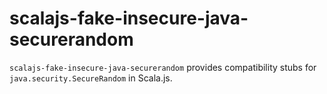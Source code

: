 # scalajs-fake-insecure-java-securerandom

`scalajs-fake-insecure-java-securerandom` provides compatibility stubs for `java.security.SecureRandom` in Scala.js.

